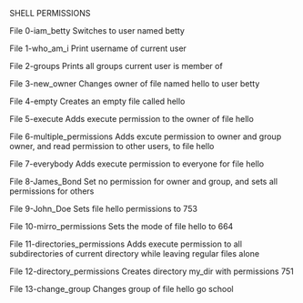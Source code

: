 SHELL PERMISSIONS

File 0-iam_betty
Switches to user named betty

File 1-who_am_i
Print username of current user

File 2-groups
Prints all groups current user is member of

File 3-new_owner
Changes owner of file named hello to user betty

File 4-empty
Creates an empty file called hello

File 5-execute
Adds execute permission to the owner of file hello

File 6-multiple_permissions
Adds excute permission to owner and group owner, and
read permission to other users, to file hello

File 7-everybody
Adds execute permission to everyone for file hello

File 8-James_Bond
Set no permission for owner and group, and sets
all permissions for others

File 9-John_Doe
Sets file hello permissions to 753

File 10-mirro_permissions
Sets the mode of file hello to 664

File 11-directories_permissions
Adds execute permission to all subdirectories of current
directory while leaving regular files alone

File 12-directory_permissions
Creates directory my_dir with permissions 751

File 13-change_group
Changes group of file hello go school



